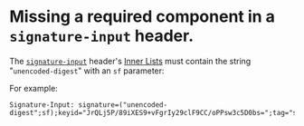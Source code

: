 # Missing a required component in a `signature-input` header.

The [`signature-input`](signatureInputHeader) header's
[Inner Lists](sfInnerList) must contain the string "`unencoded-digest`" with an
`sf` parameter:

For example:

```
Signature-Input: signature=("unencoded-digest";sf);keyid="JrQLj5P/89iXES9+vFgrIy29clF9CC/oPPsw3c5D0bs=";tag="sri"
```
